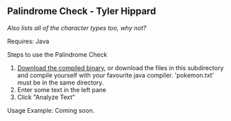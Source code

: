 ## Palindrome Check - Tyler Hippard
*Also lists all of the character types too, why not?*

Requires: Java

Steps to use the Palindrome Check
  1. [Download the compiled binary](https://github.com/JellyBlade/programming-examples/releases/tag/v0.1), or download the files in this subdirectory and compile yourself with your favourite java compiler. 'pokemon.txt' must be in the same directory.
  2. Enter some text in the left pane
  3. Click "Analyze Text"
  
Usage Example: Coming soon.
